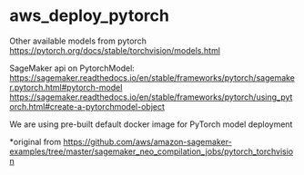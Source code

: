 # aws_deploy_pytorch

Other available models from pytorch https://pytorch.org/docs/stable/torchvision/models.html

SageMaker api on PytorchModel: 
https://sagemaker.readthedocs.io/en/stable/frameworks/pytorch/sagemaker.pytorch.html#pytorch-model
https://sagemaker.readthedocs.io/en/stable/frameworks/pytorch/using_pytorch.html#create-a-pytorchmodel-object

We are using pre-built default docker image for PyTorch model deployment 




*original from https://github.com/aws/amazon-sagemaker-examples/tree/master/sagemaker_neo_compilation_jobs/pytorch_torchvision
